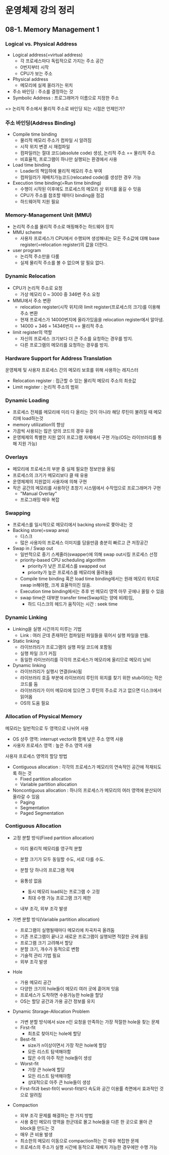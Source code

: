 # 운영체제 강의 정리

## 08-1. Memory Management 1

### Logical vs. Physical Address

- Logical address(=virtual address)
  - 각 프로세스마다 독립적으로 가지는 주소 공간
  - 0번지부터 시작
  - CPU가 보는 주소
- Physical address
  - 메모리에 실제 올라가는 위치
- 주소 바인딩 : 주소를 결정하는 것
- Symbolic Address : 프로그래머가 이름으로 지정한 주소

=> 논리적 주소에서 물리적 주소로 바인딩 되는 시점은 언제인가?

### 주소 바인딩(Address Binding)

- Compile time binding
  - 물리적 메모리 주소가 컴파일 시 알려짐
  - 시작 위치 변경 시 재컴파일
  - 컴파일러는 절대 코드(absolute code) 생성, 논리적 주소 == 물리적 주소
  - 비효율적, 프로그램이 하나만 실행되는 환경에서 사용
- Load time binding
  - Loader의 책임하에 물리적 메모리 주소 부여
  - 컴파일러가 재배치가능코드(relocated code)를 생성한 경우 가능
- Execution time binding(=Run time binding)
  - 수행이 시작된 이후에도 프로세스의 메모리 상 위치를 옮길 수 잇음
  - CPU가 주소를 참조할 때마다 binding을 점검
  - 하드웨어적 지원 필요

### Memory-Management Unit (MMU)

- 논리적 주소를 물리적 주소로 매핑해주는 하드웨어 장치
- MMU scheme
  - 사용자 프로세스가 CPU에서 수행되며 생성해내는 모든 주소값에 대해 base register(=relocation register)의 값을 더한다.
- user program
  - 논리적 주소만을 다룸
  - 실제 물리적 주소를 볼 수 없으며 알 필요 없다.

### Dynamic Relocation

- CPU가 논리적 주소로 요청
  - 가상 메모리 0 ~ 3000 중 346번 주소 요청
- MMU에서 주소 변환
  - relocation register(시작 위치)와 limit register(프로세스의 크기)를 이용해 주소 변환
  - 현재 프로세스가 14000번지에 올라가있음을 relocation register에서 알아냄.
  - 14000 + 346 = 14346번지 == 물리적 주소
- limit register의 역할
  - 자신의 프로세스 크기보다 더 큰 주소를 요청하는 경우를 방지.
  - 다른 프로그램의 메모리를 요청하는 경우를 방지.

### Hardware Support for Address Translation

운영체제 및 사용자 프로세스 간의 메모리 보호를 위해 사용하는 레지스터

- Relocation register : 접근할 수 있는 물리적 메모리 주소의 최솟값
- Limit register : 논리적 주소의 범위

### Dynamic Loading

- 프로세스 전체를 메모리에 미리 다 올리는 것이 아니라 해당 루틴이 불려질 때 메모리에 load하는것
- memory utilization의 향상
- 가끔씩 사용되는 많은 양의 코드의 경우 유용
- 운영체제의 특별한 지원 없이 프로그램 자체에서 구현 가능(OS는 라이브러리를 통해 지원 가능)

### Overlays

- 메모리에 프로세스의 부분 중 실제 필요한 정보만을 올림
- 프로세스의 크기가 메모리보다 클 때 유용
- 운영체제의 지원없이 사용자에 의해 구현
- 작은 공간의 메모리를 사용하던 초창기 시스템에서 수작업으로 프로그래머가 구현
  - "Manual Overlay"
  - 프로그래밍 매우 복잡

### Swapping

- 프로세스를 일시적으로 메모리에서 backing store로 쫓아내는 것
- Backing store(=swap area)
  - 디스크
  - 많은 사용자의 프로세스 이미지를 담을만큼 충분히 빠르고 큰 저장공간
- Swap in / Swap out
  - 일반적으로 중기 스케줄러(swapper)에 의해 swap out시킬 프로세스 선정
  - priority-based CPU scheduling algorithm
    - priority가 낮은 프로세스를 swapped out
    - priority가 높은 프로세스를 메모리에 올려놓음
  - Compile time binding 혹은 load time binding에서는 원래 메모리 위치로 swap in해야함, 크게 효율적이진 않음.
  - Execution time binding에서는 추후 빈 메모리 영역 아무 곳에나 올릴 수 있음
  - swap time은 대부분 transfer time(Swap되는 양에 비례)임, 
    - 하드 디스크의 헤드가 움직이는 시간 : seek time

### Dynamic Linking

- Linking을 실행 시간까지 미루는 기법
  - Link : 여러 군데 존재하던 컴파일된 파일들을 묶어서 실행 파일을 만듦.
- Static linking
  - 라이브러리가 프로그램의 실행 파일 코드에 포함됨
  - 실행 파일 크기 커짐
  - 동일한 라이브러리를 각각의 프로세스가 메모리에 올리므로 메모리 낭비
- Dynamic linking
  - 라이브러리가 실행시 연결(link)됨
  - 라이브러리 호출 부분에 라이브러리 루틴의 위치를 찾기 위한 stub이라는 작은 코드를 둠
  - 라이브러리가 이미 메모리에 있으면 그 루틴의 주소로 가고 없으면 디스크에서 읽어옴
  - OS의 도움 필요

### Allocation of Physical Memory

메모리는 일반적으로 두 영역으로 나뉘어 사용

- OS 상주 영역: interrupt vector와 함께 낮은 주소 영역 사용
- 사용자 프로세스 영역 : 높은 주소 영역 사용

사용자 프로세스 영역의 할당 방법

- Contiguous allocation : 각각의 프로세스가 메모리의 연속적인 공간에 적재되도록 하는 것
  - Fixed partition allocation
  - Variable partition allocation
- Noncontiguous allocation : 하나의 프로세스가 메모리의 여러 영역에 분산되어 올라갈 수 있음
  - Paging
  - Segmentation
  - Paged Segmentation

### Contiguous Allocation

- 고정 분할 방식(Fixed partition allocation)

  - 미리 물리적 메모리를 영구적 분할
  - 분할 크기가 모두 동일할 수도, 서로 다를 수도.
  - 분할 당 하나의 프로그램 적재
  - 융통성 없음
    - 동시 메모리 load되는 프로그램 수 고정
    - 최대 수행 가능 프로그램 크기 제한

  - 내부 조각, 외부 조각 발생

- 가변 분할 방식(Variable partition allocation)
  - 프로그램이 실행될때마다 메모리에 차곡차곡 올려둠
  - 기존 프로그램이 끝나고 새로운 프로그램이 실행되면 적잘한 곳에 올림
  - 프로그램 크기 고려해서 할당
  - 분할 크기, 개수가 동적으로 변함
  - 기술적 관리 기법 필요
  - 외부 조각 발생

- Hole
  - 가용 메모리 공간
  - 다양한 크기의 hole들이 메모리 여러 곳에 흩어져 잇음
  - 프로세스가 도착하면 수용가능한 hole을 할당
  - OS는 할당 공간과 가용 공간 정보를 유지

- Dynamic Storage-Allocation Problem
  - 가변 분할 방식에서 size n인 요청을 만족하는 가장 적절한 hole을 찾는 문제
  - First-fit
    - 최초로 찾아지는 hole에 할당
  - Best-fit
    - size가 n이상이면서 가장 작은 hole에 할당
    - 모든 리스트 탐색해야함
    - 많은 수의 아주 작은 hole들이 생성
  - Worst-fit
    - 가장 큰 hole에 할당
    - 모든 리스트 탐색해야함
    - 상대적으로 아주 큰 hole들이 생성
  - First-fit과 best-fit이 worst-fit보다 속도와 공간 이용률 측면에서 효과적인 것으로 알려짐

- Compaction
  - 외부 조각 문제를 해결하는 한 가지 방법
  - 사용 중인 메모리 영역을 한군데로 몰고 hole들을 다른 한 곳으로 몰아 큰 block을 만드는 것
  - 매우 큰 비용 발생
  - 최소한의 메모리 이동으로 compaction하는 건 매우 복잡한 문제
  - 프로세스의 주소가 실행 시간에 동적으로 재배치 가능한 경우에만 수행 가능